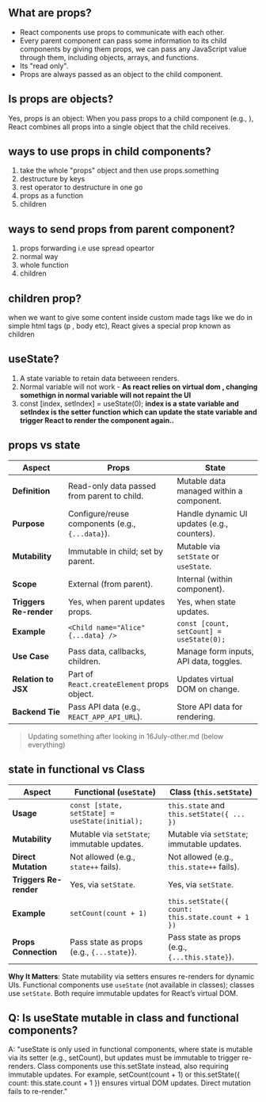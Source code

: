 ## What are props?

- React components use props to communicate with each other.
- Every parent component can pass some information to its child components by giving them props, we can pass any JavaScript value through them, including objects, arrays, and functions.
- Its "read only".
- Props are always passed as an object to the child component.

## Is props are objects?

Yes, props is an object: When you pass props to a child component (e.g., <Child name="Alice" age={30} />), React combines all props into a single object that the child receives.

## ways to use props in child components?

1. take the whole "props" object and then use props.something
2. destructure by keys
3. rest operator to destructure in one go
4. props as a function
5. children

## ways to send props from parent component?

1. props forwarding i.e use spread opeartor
2. normal way
3. whole function
4. children

## children prop?

when we want to give some content inside custom made tags like we do in simple html tags (p , body etc), React gives a special prop known as children

## useState?

1.  A state variable to retain data betweeen renders.
2.  Normal variable will not work - **As react relies on virtual dom , changing somethign in normal variable will not repaint the UI**
3.  const [index, setIndex] = useState(0); **index is a state variable and setIndex is the setter function which can update the state variable and trigger React to render the component again..**

## props vs state

| **Aspect**             | **Props**                                       | **State**                                   |
| ---------------------- | ----------------------------------------------- | ------------------------------------------- |
| **Definition**         | Read-only data passed from parent to child.     | Mutable data managed within a component.    |
| **Purpose**            | Configure/reuse components (e.g., `{...data}`). | Handle dynamic UI updates (e.g., counters). |
| **Mutability**         | Immutable in child; set by parent.              | Mutable via `setState` or `useState`.       |
| **Scope**              | External (from parent).                         | Internal (within component).                |
| **Triggers Re-render** | Yes, when parent updates props.                 | Yes, when state updates.                    |
| **Example**            | `<Child name="Alice" {...data} />`              | `const [count, setCount] = useState(0);`    |
| **Use Case**           | Pass data, callbacks, children.                 | Manage form inputs, API data, toggles.      |
| **Relation to JSX**    | Part of `React.createElement` props object.     | Updates virtual DOM on change.              |
| **Backend Tie**        | Pass API data (e.g., `REACT_APP_API_URL`).      | Store API data for rendering.               |

> Updating something after looking in 16July-other.md (below everything)

## state in functional vs Class

| **Aspect**             | **Functional (`useState`)**                    | **Class (`this.setState`)**                      |
| ---------------------- | ---------------------------------------------- | ------------------------------------------------ |
| **Usage**              | `const [state, setState] = useState(initial);` | `this.state` and `this.setState({ ... })`        |
| **Mutability**         | Mutable via `setState`; immutable updates.     | Mutable via `setState`; immutable updates.       |
| **Direct Mutation**    | Not allowed (e.g., `state++` fails).           | Not allowed (e.g., `this.state++` fails).        |
| **Triggers Re-render** | Yes, via `setState`.                           | Yes, via `setState`.                             |
| **Example**            | `setCount(count + 1)`                          | `this.setState({ count: this.state.count + 1 })` |
| **Props Connection**   | Pass state as props (e.g., `{...state}`).      | Pass state as props (e.g., `{...this.state}`).   |

**Why It Matters**: State mutability via setters ensures re-renders for dynamic UIs. Functional components use `useState` (not available in classes); classes use `setState`. Both require immutable updates for React’s virtual DOM.

## Q: Is useState mutable in class and functional components?

A: "useState is only used in functional components, where state is mutable via its setter (e.g., setCount), but updates must be immutable to trigger re-renders. Class components use this.setState instead, also requiring immutable updates. For example, setCount(count + 1) or this.setState({ count: this.state.count + 1 }) ensures virtual DOM updates. Direct mutation fails to re-render."
